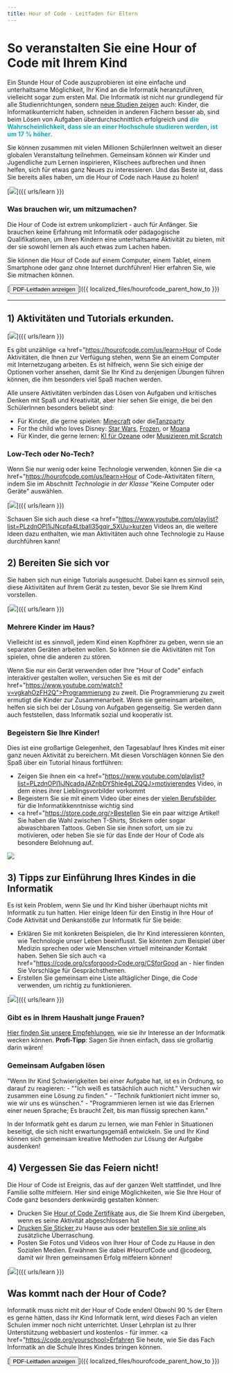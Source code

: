 ```yaml
---
title: Hour of Code - Leitfaden für Eltern
---
```


# So veranstalten Sie eine Hour of Code mit Ihrem Kind 

Ein Stunde Hour of Code auszuprobieren ist eine einfache und unterhaltsame Möglichkeit, Ihr Kind an die Informatik heranzuführen, vielleicht sogar zum ersten Mal. Die Informatik ist nicht nur grundlegend für alle Studienrichtungen, sondern [neue Studien zeigen](https://medium.com/@codeorg/cs-helps-students-outperform-in-school-college-and-workplace-66dd64a69536) auch: Kinder, die Informatikunterricht haben, schneiden in anderen Fächern besser ab, sind beim Lösen von Aufgaben überdurchschnittlich erfolgreich und <font color="00adbc"><b> die Wahrscheinlichkeit, dass sie an einer Hochschule studieren werden, ist um 17 % höher</b></font>. 

Sie können zusammen mit vielen Millionen SchülerInnen weltweit an dieser globalen Veranstaltung teilnehmen. Gemeinsam können wir Kinder und Jugendliche zum Lernen inspirieren, Klischees aufbrechen und ihnen helfen, sich für etwas ganz Neues zu interessieren. Und das Beste ist, dass Sie bereits alles haben, um die Hour of Code nach Hause zu holen!

[![](/images/fit-600/Marketing/mother-helping-her-daughter-use-a-laptop-4260325.jpg)]({{ urls/learn }})

<h3>Was brauchen wir, um mitzumachen?</h3>

Die Hour of Code ist extrem unkompliziert - auch für Anfänger. Sie brauchen keine Erfahrung mit Informatik oder pädagogische Qualifikationen, um Ihren Kindern eine unterhaltsame Aktivität zu bieten, mit der sie sowohl lernen als auch etwas zum Lachen haben.

Sie können die Hour of Code auf einem Computer, einem Tablet, einem Smartphone oder ganz ohne Internet durchführen! Hier erfahren Sie, wie Sie mitmachen können. 

[<button>PDF-Leitfaden anzeigen </button>]({{ localized_files/hourofcode_parent_how_to }})

* * *

## 1) Aktivitäten und Tutorials erkunden.

[![](/images/fit-600/tutorials.png)]({{ urls/learn }})

Es gibt unzählige <a href="https://hourofcode.com/us/learn>Hour of Code Aktivitäten</a>, die Ihnen zur Verfügung stehen, wenn Sie an einem Computer mit Internetzugang arbeiten. Es ist hilfreich, wenn Sie sich einige der Optionen vorher ansehen, damit Sie Ihr Kind zu denjenigen Übungen führen können, die ihm besonders viel Spaß machen werden.

Alle unsere Aktivitäten verbinden das Lösen von Aufgaben und kritisches Denken mit Spaß und Kreativität, aber hier sehen Sie einige, die bei den SchülerInnen besonders beliebt sind:

- Für Kinder, die gerne spielen: [Minecraft](https://code.org/minecraft) oder die[Tanzparty](https://code.org/dance) 
- For the child who loves Disney: [Star Wars](https://code.org/starwars), [Frozen](https://studio.code.org/s/frozen/lessons/1/levels/1), or [Moana](https://partners.disney.com/hour-of-code?cds&cmp=vanity%7Cnatural%7Cus%7Cmoanahoc%7C)
- Für Kinder, die gerne lernen: [KI für Ozeane](https://code.org/oceans) oder [Musizieren mit Scratch](https://scratch.mit.edu/projects/editor/?tutorial=music&utm_source=codeorg) 

<h3>Low-Tech oder No-Tech?</h3>

Wenn Sie nur wenig oder keine Technologie verwenden, können Sie die <a href="https://hourofcode.com/us/learn>Hour of Code-Aktivitäten</a> filtern, indem Sie im Abschnitt *Technologie in der Klasse* "Keine Computer oder Geräte" auswählen. 

[![](/images/fit-500/Marketing/filtering-activities-hoc.jpg)]({{ urls/learn }})

Schauen Sie sich auch diese <a href="https://www.youtube.com/playlist?list=PLzdnOPI1iJNcpfa4LtbaIl35gqir_5XUu>kurzen Videos</a> an, die weitere Ideen dazu enthalten, wie man Aktivitäten auch ohne Technologie zu Hause durchführen kann! 

## 2) Bereiten Sie sich vor

Sie haben sich nun einige Tutorials ausgesucht. Dabei kann es sinnvoll sein, diese Aktivitäten auf Ihrem Gerät zu testen, bevor Sie sie Ihrem Kind vorstellen.

[![](/images/fit-600/Marketing/father-and-children-looking-at-a-laptop-4260749.jpg)]({{ urls/learn }})

<h3>Mehrere Kinder im Haus?</h3>

Vielleicht ist es sinnvoll, jedem Kind einen Kopfhörer zu geben, wenn sie an separaten Geräten arbeiten wollen. So können sie die Aktivitäten mit Ton spielen, ohne die anderen zu stören. 

Wenn Sie nur ein Gerät verwenden oder Ihre "Hour of Code" einfach interaktiver gestalten wollen, versuchen Sie es mit der href="https://www.youtube.com/watch?v=vgkahOzFH2Q">Programmierung zu zweit</a>. Die Programmierung zu zweit ermutigt die Kinder zur Zusammenarbeit. Wenn sie gemeinsam arbeiten, helfen sie sich bei der Lösung von Aufgaben gegenseitig. Sie werden dann auch feststellen, dass Informatik sozial und kooperativ ist.

<h3>Begeistern Sie Ihre Kinder! </h3>

Dies ist eine großartige Gelegenheit, den Tagesablauf Ihres Kindes mit einer ganz neuen Aktivität zu bereichern. Mit diesen Vorschlägen können Sie den Spaß über ein Tutorial hinaus fortführen: 

- Zeigen Sie ihnen ein <a href="https://www.youtube.com/playlist?list=PLzdnOPI1iJNcadqJAZnbDYShie4gLZQQJ>motivierendes Video</a>, in dem eines ihrer Lieblingsvorbilder vorkommt 
- Begeistern Sie sie mit einem Video über eines der [vielen Berufsbilder](https://www.youtube.com/playlist?list=PLzdnOPI1iJNfpD8i4Sx7U0y2MccnrNZuP), für die Informatikkenntnisse wichtig sind 
- <a href="https://store.code.org/>Bestellen Sie ein paar witzige Artikel</a>! Sie haben die Wahl zwischen T-Shirts, Stickern oder sogar abwaschbaren Tattoos. Geben Sie sie ihnen sofort, um sie zu motivieren, oder heben Sie sie für das Ende der Hour of Code als besondere Belohnung auf. 

<a href="https://store.code.org/" target="_blank"><img src="/images/fit-500/Marketing/hourofcodestore.jpg"></a>

## 3) Tipps zur Einführung Ihres Kindes in die Informatik

Es ist kein Problem, wenn Sie und Ihr Kind bisher überhaupt nichts mit Informatik zu tun hatten. Hier einige Ideen für den Einstig in Ihre Hour of Code Aktivität und Denkanstöße zur Informatik für Sie beide: 

- Erklären Sie mit konkreten Beispielen, die Ihr Kind interessieren könnten, wie Technologie unser Leben beeinflusst. Sie könnten zum Beispiel über Medizin sprechen oder wie Menschen virtuell miteinander Kontakt haben. Sehen Sie sich auch <a href="https://code.org/csforgood>Code.org/CSforGood</a> an - hier finden Sie Vorschläge für Gesprächsthemen. 
- Erstellen Sie gemeinsam eine Liste alltäglicher Dinge, die Code verwenden, um richtig zu funktionieren.

[![](/images/fit-600/Marketing/girl-sitting-on-sofa-while-using-tablet-computer-4144035.jpg)]({{ urls/learn }})

<h3>Gibt es in Ihrem Haushalt junge Frauen?
</h3>

<a href="https://code.org/girls">Hier finden Sie unsere Empfehlungen</a>, wie sie ihr Interesse an der Informatik wecken können. **Profi-Tipp**: Sagen Sie ihnen einfach, dass sie großartig darin wären! 

<h3>Gemeinsam Aufgaben lösen</h3>

"Wenn Ihr Kind Schwierigkeiten bei einer Aufgabe hat, ist es in Ordnung, so darauf zu reagieren: - ""Ich weiß es tatsächlich auch nicht." Versuchen wir zusammen eine Lösung zu finden." - "Technik funktioniert nicht immer so, wie wir uns es wünschen." - "Programmieren lernen ist wie das Erlernen einer neuen Sprache; Es braucht Zeit, bis man flüssig sprechen kann."

In der Informatik geht es darum zu lernen, wie man Fehler in Situationen beseitigt, die sich nicht erwartungsgemäß entwickeln. Sie und Ihr Kind können sich gemeinsam kreative Methoden zur Lösung der Aufgabe ausdenken! 

## 4) Vergessen Sie das Feiern nicht!

Die Hour of Code ist Ereignis, das auf der ganzen Welt stattfindet, und Ihre Familie sollte mitfeiern. Hier sind einige Möglichkeiten, wie Sie Ihre Hour of Code ganz besonders denkwürdig gestalten können: 

- Drucken Sie [Hour of Code Zertifikate](https://staging.code.org/certificates) aus, die Sie Ihrem Kind übergeben, wenn es seine Aktivität abgeschlossen hat 
- [Drucken Sie Sticker ](https://staging.hourofcode.com/us/promote/resources#stickers) zu Hause aus oder [ bestellen Sie sie online ](https://store.code.org/) als zusätzliche Überraschung. 
- Posten Sie Fotos und Videos von Ihrer Hour of Code zu Hause in den Sozialen Medien. Erwähnen Sie dabei #HourofCode und @codeorg, damit wir Ihren gemeinsamen Erfolg mitfeiern können! 

[![](/images/fit-600/Marketing/g8TUlHzF.jpeg)]({{ urls/learn }})

<h2>Was kommt nach der Hour of Code?</h2>

Informatik muss nicht mit der Hour of Code enden! Obwohl 90 % der Eltern es gerne hätten, dass ihr Kind Informatik lernt, wird dieses Fach an vielen Schulen immer noch nicht unterrichtet. Unser Lehrplan ist zu Ihrer Unterstützung webbasiert und kostenlos - für immer. <a href="https://code.org/yourschool>Erfahren Sie heute, wie</a> Sie das Fach Informatik an die Schule Ihres Kindes bringen können. 

[<button>PDF-Leitfaden anzeigen </button>]({{ localized_files/hourofcode_parent_how_to }})